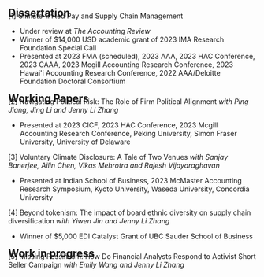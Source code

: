 <h2 id="dissertation" style="margin: 2px 0px -15px;">Dissertation</h2>
<div>
  <div class="title"> [1] Climate-linked Pay and Supply Chain Management  </div>
  <ul>
     <li>   Under review at <em>The Accounting Review</em><br></li>
     <li>   Winner of $14,000 USD academic grant of 2023 IMA Research Foundation Special Call <br></li>
     <li>   Presented at 2023 FMA (scheduled), 2023 AAA, 2023 HAC Conference, 2023 CAAA, 2023 Mcgill Accounting Research Conference, 2023 Hawai'i Accounting Research Conference, 2022 AAA/Deloitte Foundation Doctoral Consortium</li>
  </ul>
</div>


<h2 id="working paper" style="margin: 2px 0px -15px;">Working Papers</h2>
<div>
   <div class="title"> [2] Navigating Political Risk: The Role of Firm Political Alignment <em> with Ping Jiang, Jing Li and Jenny Li Zhang </em> </div>
 <ul>
     <li>  Presented at 2023 CICF, 2023 HAC Conference, 2023 Mcgill Accounting Research Conference, Peking University, Simon Fraser University, University of Delaware</li>
  </ul>
</div>


<div>
   <div class="title"> [3] Voluntary Climate Disclosure: A Tale of Two Venues <em> with Sanjay Banerjee, Ailin Chen, Vikas
Mehrotra and Rajesh Vijayaraghavan </em> </div>
 <ul>
     <li>  Presented at Indian School of Business, 2023 McMaster Accounting Research Symposium, Kyoto University, Waseda University, Concordia University</li>
  </ul>
</div>
 
 
<div>
   <div class="title"> [4] Beyond tokenism: The impact of board ethnic diversity on supply chain diversification <em> with Yiwen Jin and Jenny Li Zhang </em> </div>
 <ul>
     <li>  Winner of $5,000 EDI Catalyst Grant of UBC Sauder School of Business</li>
  </ul>
</div>

  
 
<h2 id="publications" style="margin: 2px 0px -15px;">Work in progress</h2>
  <div class="title"> [5] Missing Pessimism: How Do Financial Analysts Respond to Activist Short Seller Campaign <em> with Emily Wang and Jenny Li Zhang </em></div>
   
  </div>
    
 


